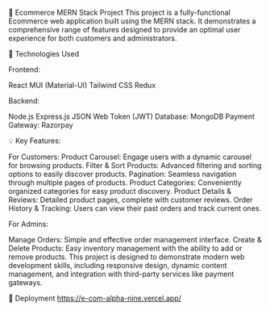🛒 Ecommerce MERN Stack Project
This project is a fully-functional Ecommerce web application built using the MERN stack.
It demonstrates a comprehensive range of features designed to provide an optimal user experience for both customers and administrators.

🚀 Technologies Used

Frontend:

React
MUI (Material-UI)
Tailwind CSS
Redux

Backend:

Node.js
Express.js
JSON Web Token (JWT)
Database:
MongoDB
Payment Gateway:
Razorpay

💡 Key Features:

For Customers:
Product Carousel: Engage users with a dynamic carousel for browsing products.
Filter & Sort Products: Advanced filtering and sorting options to easily discover products.
Pagination: Seamless navigation through multiple pages of products.
Product Categories: Conveniently organized categories for easy product discovery.
Product Details & Reviews: Detailed product pages, complete with customer reviews.
Order History & Tracking: Users can view their past orders and track current ones.

For Admins:

Manage Orders: Simple and effective order management interface.
Create & Delete Products: Easy inventory management with the ability to add or remove products.
This project is designed to demonstrate modern web development skills, including responsive design, dynamic content management, and integration with third-party services like payment gateways.

🔗 Deployment
https://e-com-alpha-nine.vercel.app/
